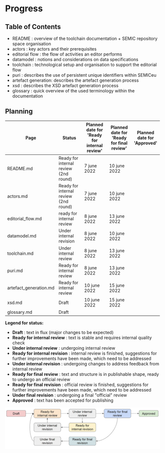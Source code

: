 # Progress 

## Table of Contents

 - README : overview of the toolchain documentation + SEMIC repository space organisation 
 - actors : key actors and their prerequisites
 - editorial flow : the flow of activities an editor performs
 - datamodel : notions and considerations on data specifications
 - toolchain : technological setup and organisation to support the editorial flow
 - puri : describes the use of persistent unique identifiers within SEMICeu
 - artefact generation: describes the artefact generation process
 - xsd : describes the XSD artefact generation process
 - glossary : quick overview of the used terminology within the documentation

## Planning

| Page | Status| Planned date for<BR>'Ready for internal review' | Planned date for<BR>'Ready for final review' | Planned date for <BR>'Approved' |
| ---- | ---- | ---- | ---- | ---- | 
| README.md | Ready for internal review (2nd round) | 7 june 2022 | 10 june 2022 | |
| actors.md | Ready for internal review (2nd round) | 7 june 2022 | 10 june 2022 | |
| editorial_flow.md | ready for internal review | 8 june 2022 | 13 june 2022 | |
| datamodel.md | Under internal revision |  8 june 2022 | 10 june 2022 | |
| toolchain.md | Under internal review |  8 june 2022 | 13 june 2022 | |
| puri.md | Ready for internal review | 8 june 2022 | 13 june 2022 | |
| artefact_generation.md | Ready for internal review | 10 june 2022 | 15 june 2022 | |
| xsd.md | Draft  | 10 june 2022 | 15 june 2022 |
| glossary.md | Draft | |


**Legend for status:**

 - **Draft** : text in flux (major changes to be expected)
 - **Ready for internal review** : text is stable and requires internal quality check
 - **Under internal review** : undergoing internal review
 - **Ready for internal revision** : internal review is finished, suggestions for further improvements have been made, which need to be addressed
 - **Under internal revision** : undergoing changes to address feedback from internal review
 - **Ready for final review** : text and structure is in publishable shape, ready to undergo an official review
 - **Ready for final revision** : official review is finished, suggestions for further improvements have been made, which need to be addressed
 - **Under final revision** : undergoing a final "official" review
 - **Approved** : text has been accepted for publishing

![status-change-overview.jpg](./images/status-change-overview.jpg)
